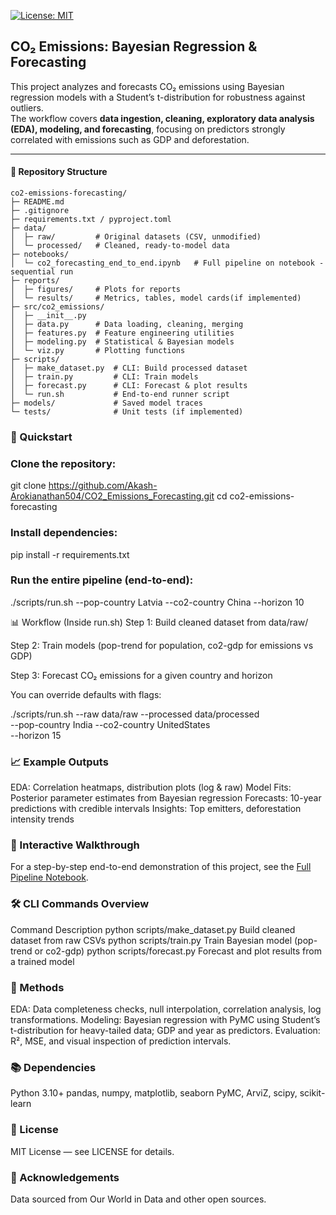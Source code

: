 [![License: MIT](https://img.shields.io/badge/License-MIT-yellow.svg)](LICENSE)

## CO₂ Emissions: Bayesian Regression & Forecasting

This project analyzes and forecasts CO₂ emissions using Bayesian regression models with a Student’s t-distribution for robustness against outliers.  
The workflow covers **data ingestion, cleaning, exploratory data analysis (EDA), modeling, and forecasting**, focusing on predictors strongly correlated with emissions such as GDP and deforestation.

---

#### 📂 Repository Structure

```text
co2-emissions-forecasting/
├─ README.md
├─ .gitignore
├─ requirements.txt / pyproject.toml
├─ data/
│  ├─ raw/         # Original datasets (CSV, unmodified)
│  └─ processed/   # Cleaned, ready-to-model data
├─ notebooks/
│  └─ co2_forecasting_end_to_end.ipynb   # Full pipeline on notebook -sequential run
├─ reports/
│  ├─ figures/     # Plots for reports
│  └─ results/     # Metrics, tables, model cards(if implemented)
├─ src/co2_emissions/
│  ├─ __init__.py
│  ├─ data.py      # Data loading, cleaning, merging
│  ├─ features.py  # Feature engineering utilities
│  ├─ modeling.py  # Statistical & Bayesian models
│  └─ viz.py       # Plotting functions
├─ scripts/
│  ├─ make_dataset.py  # CLI: Build processed dataset
│  ├─ train.py         # CLI: Train models
│  ├─ forecast.py      # CLI: Forecast & plot results
│  └─ run.sh           # End-to-end runner script
├─ models/             # Saved model traces
└─ tests/              # Unit tests (if implemented)
```

### 🚀 Quickstart
### Clone the repository:

git clone https://github.com/Akash-Arokianathan504/CO2_Emissions_Forecasting.git
cd co2-emissions-forecasting

### Install dependencies:

pip install -r requirements.txt

### Run the entire pipeline (end-to-end):

./scripts/run.sh --pop-country Latvia --co2-country China --horizon 10


📊 Workflow (Inside run.sh)
Step 1: Build cleaned dataset from data/raw/

Step 2: Train models (pop-trend for population, co2-gdp for emissions vs GDP)

Step 3: Forecast CO₂ emissions for a given country and horizon

You can override defaults with flags:

./scripts/run.sh --raw data/raw --processed data/processed \
                 --pop-country India --co2-country UnitedStates \
                 --horizon 15


                           
### 📈 Example Outputs

EDA: Correlation heatmaps, distribution plots (log & raw)
Model Fits: Posterior parameter estimates from Bayesian regression
Forecasts: 10-year predictions with credible intervals
Insights: Top emitters, deforestation intensity trends

### 📓 Interactive Walkthrough  
For a step-by-step end-to-end demonstration of this project, see the [Full Pipeline Notebook](notebook/co2_forecasting_end_to_end.ipynb).  


### 🛠 CLI Commands Overview

Command								Description
python scripts/make_dataset.py	    Build cleaned dataset from raw CSVs
python scripts/train.py	            Train Bayesian model (pop-trend or co2-gdp)
python scripts/forecast.py	        Forecast and plot results from a trained model

### 📜 Methods

EDA: Data completeness checks, null interpolation, correlation analysis, log transformations.
Modeling: Bayesian regression with PyMC using Student’s t-distribution for heavy-tailed data; GDP and year as predictors.
Evaluation: R², MSE, and visual inspection of prediction intervals.

### 📚 Dependencies

Python 3.10+
pandas, numpy, matplotlib, seaborn
PyMC, ArviZ, scipy, scikit-learn

### 📜 License
MIT License — see LICENSE for details.

### 🙌 Acknowledgements
Data sourced from Our World in Data and other open sources.